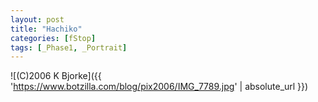 ```yaml
---
layout: post
title: "Hachiko"
categories: [fStop]
tags: [_Phase1, _Portrait]
---
```



![(C)2006 K Bjorke]({{ 'https://www.botzilla.com/blog/pix2006/IMG_7789.jpg' | absolute_url }})

